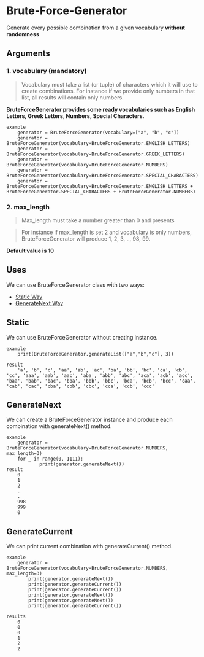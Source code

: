 # Brute-Force-Generator
Generate every possible combination from a given vocabulary **without randomness**

## Arguments 

### 1. vocabulary (**mandatory**)
> Vocabulary must take a list (or tuple) of characters which it will use to create combinations. For instance if we provide only numbers in that list, all results will contain only numbers.

**BruteForceGenerator provides some ready vocabularies such as English Letters, Greek Letters, Numbers, Special Characters.**


	example
		generator = BruteForceGenerator(vocabulary=["a", "b", "c"])
		generator = BruteForceGenerator(vocabulary=BruteForceGenerator.ENGLISH_LETTERS)
		generator = BruteForceGenerator(vocabulary=BruteForceGenerator.GREEK_LETTERS)
		generator = BruteForceGenerator(vocabulary=BruteForceGenerator.NUMBERS)
		generator = BruteForceGenerator(vocabulary=BruteForceGenerator.SPECIAL_CHARACTERS)
		generator = BruteForceGenerator(vocabulary=BruteForceGenerator.ENGLISH_LETTERS + BruteForceGenerator.SPECIAL_CHARACTERS + BruteForceGenerator.NUMBERS)


### 2. max_length
> Max_length must take a number greater than 0 and presents 

> For instance if max_length is set 2 and vocabulary is only numbers, BruteForceGenerator will produce 1, 2, 3, .., 98, 99. 

**Default value is 10**

## Uses
We can use BruteForceGenerator class with two ways:
* [Static Way](#Static)
* [GenerateNext Way](#GenerateNext)

## Static
We can use BruteForceGenerator without creating instance.

	example
		print(BruteForceGenerator.generateList(["a","b","c"], 3))
		
	result
		'a', 'b', 'c', 'aa', 'ab', 'ac', 'ba', 'bb', 'bc', 'ca', 'cb', 'cc', 'aaa', 'aab', 'aac', 'aba', 'abb', 'abc', 'aca', 'acb', 'acc', 'baa', 'bab', 'bac', 'bba', 'bbb', 'bbc', 'bca', 'bcb', 'bcc', 'caa', 'cab', 'cac', 'cba', 'cbb', 'cbc', 'cca', 'ccb', 'ccc'

## GenerateNext
We can create a BruteForceGenerator instance and produce each combination with generateNext() method.

	example
		generator = BruteForceGenerator(vocabulary=BruteForceGenerator.NUMBERS, max_length=3)
    	for _ in range(0, 1111):
        	    print(generator.generateNext())
	result
		0
		1
		2
		.
		.
		998
		999
		0

## GenerateCurrent
We can print current combination with generateCurrent() method.

	example
		generator = BruteForceGenerator(vocabulary=BruteForceGenerator.NUMBERS, max_length=3)
    		print(generator.generateNext())
    		print(generator.generateCurrent())
    		print(generator.generateCurrent())
    		print(generator.generateNext())
    		print(generator.generateNext())
    		print(generator.generateCurrent())
	
	results
		0
		0
		0
		1
		2
		2
